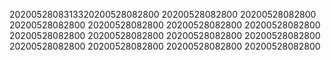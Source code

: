 2020052808313320200528082800
20200528082800
20200528082800
20200528082800
20200528082800
20200528082800
20200528082800
20200528082800
20200528082800
20200528082800
20200528082800
20200528082800
20200528082800
20200528082800
20200528082800
